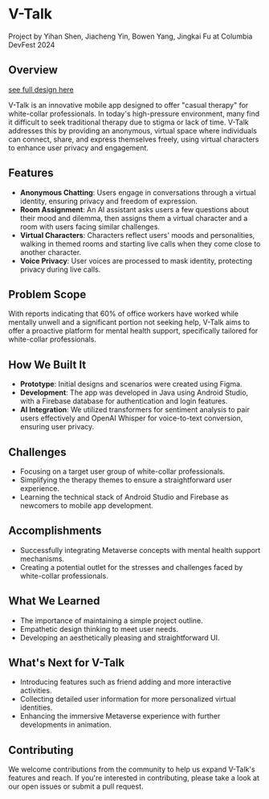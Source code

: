 # V-Talk
Project by Yihan Shen, Jiacheng Yin, Bowen Yang, Jingkai Fu at Columbia DevFest 2024

## Overview
[see full design here](https://github.com/BWN133/V-Talk/blob/master/design_demo/canvas_v-talk-demo-240204_1525.pdf)

V-Talk is an innovative mobile app designed to offer "casual therapy" for white-collar professionals. In today's high-pressure environment, many find it difficult to seek traditional therapy due to stigma or lack of time. V-Talk addresses this by providing an anonymous, virtual space where individuals can connect, share, and express themselves freely, using virtual characters to enhance user privacy and engagement.

## Features

- **Anonymous Chatting**: Users engage in conversations through a virtual identity, ensuring privacy and freedom of expression.
- **Room Assignment**: An AI assistant asks users a few questions about their mood and dilemma, then assigns them a virtual character and a room with users facing similar challenges.
- **Virtual Characters**: Characters reflect users' moods and personalities, walking in themed rooms and starting live calls when they come close to another character.
- **Voice Privacy**: User voices are processed to mask identity, protecting privacy during live calls.

## Problem Scope

With reports indicating that 60% of office workers have worked while mentally unwell and a significant portion not seeking help, V-Talk aims to offer a proactive platform for mental health support, specifically tailored for white-collar professionals.

## How We Built It

- **Prototype**: Initial designs and scenarios were created using Figma.
- **Development**: The app was developed in Java using Android Studio, with a Firebase database for authentication and login features.
- **AI Integration**: We utilized transformers for sentiment analysis to pair users effectively and OpenAI Whisper for voice-to-text conversion, ensuring user privacy.

## Challenges

- Focusing on a target user group of white-collar professionals.
- Simplifying the therapy themes to ensure a straightforward user experience.
- Learning the technical stack of Android Studio and Firebase as newcomers to mobile app development.

## Accomplishments

- Successfully integrating Metaverse concepts with mental health support mechanisms.
- Creating a potential outlet for the stresses and challenges faced by white-collar professionals.

## What We Learned

- The importance of maintaining a simple project outline.
- Empathetic design thinking to meet user needs.
- Developing an aesthetically pleasing and straightforward UI.

## What's Next for V-Talk

- Introducing features such as friend adding and more interactive activities.
- Collecting detailed user information for more personalized virtual identities.
- Enhancing the immersive Metaverse experience with further developments in animation.

## Contributing

We welcome contributions from the community to help us expand V-Talk's features and reach. If you're interested in contributing, please take a look at our open issues or submit a pull request.
